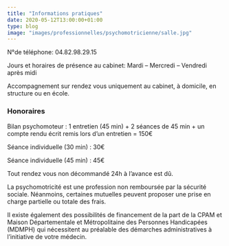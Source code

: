 ```yaml
---
title: "Informations pratiques"
date: 2020-05-12T13:00:00+01:00
type: blog
image: "images/professionnelles/psychomotricienne/salle.jpg"
---
```


N°de téléphone: 04.82.98.29.15

Jours et horaires de présence au cabinet:
Mardi – Mercredi – Vendredi après midi

Accompagnement sur rendez vous uniquement au cabinet, à domicile, en structure ou en école.

### Honoraires

Bilan psychomoteur : 1 entretien (45 min) + 2 séances de 45 min + un compte rendu écrit remis lors d’un entretien = 150€

Séance individuelle (30 min) : 30€

Séance individuelle (45 min) : 45€

Tout rendez vous non décommandé 24h à l’avance est dû.

La psychomotricité est une profession non remboursée par la sécurité sociale. Néanmoins, certaines mutuelles peuvent proposer une prise en charge partielle ou totale des frais.

Il existe également des possibilités de financement de la part de la CPAM et Maison Départementale et Métropolitaine des Personnes Handicapées (MDMPH) qui nécessitent au préalable des démarches administratives à l’initiative de votre médecin.

